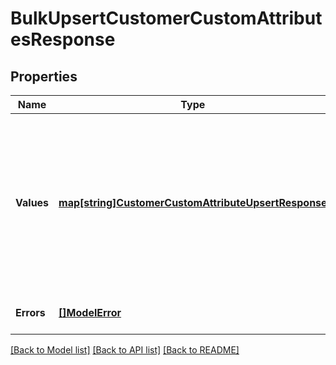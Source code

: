 # BulkUpsertCustomerCustomAttributesResponse

## Properties
Name | Type | Description | Notes
------------ | ------------- | ------------- | -------------
**Values** | [**map[string]CustomerCustomAttributeUpsertResponse**](CustomerCustomAttributeUpsertResponse.md) | A map of responses that correspond to individual upsert requests. Each response has the same ID as the corresponding request and contains either a &#x60;customer_id&#x60; and &#x60;custom_attribute&#x60; or an &#x60;errors&#x60; field. | [optional] [default to null]
**Errors** | [**[]ModelError**](Error.md) | Any errors that occurred during the request. | [optional] [default to null]

[[Back to Model list]](../README.md#documentation-for-models) [[Back to API list]](../README.md#documentation-for-api-endpoints) [[Back to README]](../README.md)

